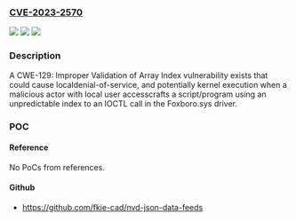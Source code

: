 ### [CVE-2023-2570](https://cve.mitre.org/cgi-bin/cvename.cgi?name=CVE-2023-2570)
![](https://img.shields.io/static/v1?label=Product&message=EcoStruxure%20Foxboro%20DCS%20Control%20Core%20Services&color=blue)
![](https://img.shields.io/static/v1?label=Version&message=All%20versions%20prior%20to%20patch%20HF9857795%20&color=brightgreen)
![](https://img.shields.io/static/v1?label=Vulnerability&message=CWE-129%20Improper%20Validation%20of%20Array%20Index&color=brightgreen)

### Description

A CWE-129: Improper Validation of Array Index vulnerability exists that could cause localdenial-of-service, and potentially kernel execution when a malicious actor with local user accesscrafts a script/program using an unpredictable index to an IOCTL call in the Foxboro.sys driver.

### POC

#### Reference
No PoCs from references.

#### Github
- https://github.com/fkie-cad/nvd-json-data-feeds

